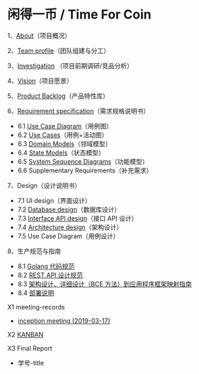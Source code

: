# 闲得一币 / Time For Coin

1、[About](docs/about.md)（项目概况）

2、[Team profile](docs/team-profile.md)（团队组建与分工）

3、[Investigation](docs/investigation.md) （项目前期调研/竞品分析）

4、[Vision](docs/vision.md)（项目愿景）

5、[Product Backlog](docs/product-backlog.md)（产品特性库）

6、[Requirement specification](docs/requirement.md)（需求规格说明书）

- 6.1 [Use Case Diagram](docs/use-case.md)（用例图）
- 6.2 [Use Cases](docs/use-case-and-activity)（用例+活动图）
- 6.3 [Domain Models](docs/domain.md)（领域模型）
- 6.4 [State Models](docs/status.md)（状态模型）
- 6.5 [System Sequence Diagrams](docs/system-sequence-diagrams/ssd.md)（功能模型）
- 6.6 Supplementary Requirements（补充需求）

7、Design（设计说明书）

- 7.1 UI design（界面设计）
- 7.2 [Database design](design/db-design.md)（数据库设计）
- 7.3 [Interface API design](http://xm.zhenly.cn//docs/swagger/?url=https://raw.githubusercontent.com/TimeForCoin/Dashboard/master/design/api.yaml#/)（接口 API 设计）
- 7.4 [Architecture design](design/architecture-design.md)（架构设计）
- 7.5 Use Case Diagram（用例设计）

8、生产规范与指南

- 8.1 [Golang 代码规范](https://golang.org/doc/effective_go.html)
- 8.2 [REST API 设计规范](http://www.ruanyifeng.com/blog/2014/05/restful_api.html)
- 8.3 [架构设计、详细设计（BCE 方法）到应用程序框架映射指南](design/architecture-design.md)
- 8.4 [部署说明](docs/deploy.md)

X1 meeting-records

- [inception meeting (2019-03-17)](meetings/meeting-01-20190317.md)

X2 [KANBAN](https://github.com/orgs/TimeForCoin/projects)

X3 Final Report

- 学号-title
